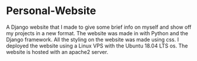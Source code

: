 # Personal-Website
A Django website that I made to give some brief info on myself and show off my projects in a new format. The website was made in with Python and the Django framework. All the styling on the website was made using css. I deployed the website using a Linux VPS with the Ubuntu 18.04 LTS os. The website is hosted with an apache2 server. 
